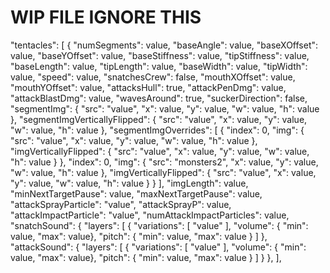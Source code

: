 # WIP FILE IGNORE THIS

"tentacles": [
            {
                "numSegments": value,
                "baseAngle": value,
                "baseXOffset": value,
                "baseYOffset": value,
                "baseStiffness": value,
                "tipStiffness": value,
                "baseLength": value,
                "tipLength": value,
                "baseWidth": value,
                "tipWidth": value,
                "speed": value,
                "snatchesCrew": false,
                "mouthXOffset": value,
                "mouthYOffset": value,
                "attacksHull": true,
                "attackPenDmg": value,
                "attackBlastDmg": value,
                "wavesAround": true,
                "suckerDirection": false,
                "segmentImg": { "src": "value", "x": value, "y": value, "w": value, "h": value },
                "segmentImgVerticallyFlipped": { "src": "value", "x": value, "y": value, "w": value, "h": value },
                "segmentImgOverrides": [
                    {
                        "index": 0,
                        "img": { "src": "value", "x": value, "y": value, "w": value, "h": value },
                        "imgVerticallyFlipped": { "src": "value", "x": value, "y": value, "w": value, "h": value }
                    },
                        "index": 0,
                        "img": { "src": "monsters2", "x": value, "y": value, "w": value, "h": value },
                        "imgVerticallyFlipped": { "src": "value", "x": value, "y": value, "w": value, "h": value }
                    }
                ],
                "imgLength": value,
                "minNextTargetPause": value,
                "maxNextTargetPause": value,
                "attackSprayParticle": "value",
                "attackSprayP": value,
                "attackImpactParticle": "value",
                "numAttackImpactParticles": value,
                "snatchSound": { "layers": [ { "variations": [ "value" ], "volume": { "min": value, "max": value}, "pitch": { "min": value, "max": value } ] },
                "attackSound": { "layers": [ { "variations": [ "value" ], "volume": { "min": value, "max": value}, "pitch": { "min": value, "max": value } ] }
        },
    ],

